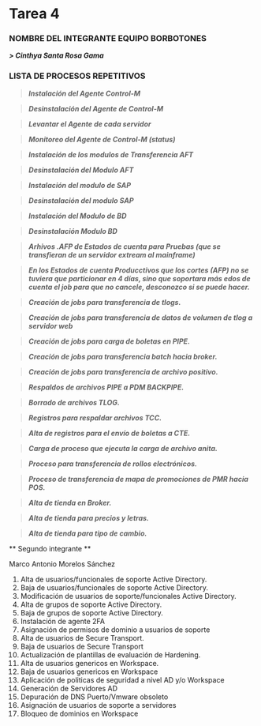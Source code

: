 # <h1> Tarea 4 </h1> #

### NOMBRE DEL INTEGRANTE EQUIPO BORBOTONES ###
***> Cinthya Santa Rosa Gama***

### LISTA DE PROCESOS REPETITIVOS ###

> **_Instalación del Agente Control-M_**

> **_Desinstalación del Agente de Control-M_**

> **_Levantar el Agente de cada servidor_**

> **_Monitoreo del Agente de Control-M (status)_**

> **_Instalación de los modulos de Transferencia AFT_**

> **_Desinstalación del Modulo AFT_**

> **_Instalación del modulo de SAP_**

> **_Desinstalación del modulo SAP_**

> **_Instalación del Modulo de BD_**

> **_Desinstalación Modulo BD_**

> **_Arhivos .AFP de Estados de cuenta para Pruebas (que se transfieran de un servidor extream al mainframe)_**

> **_En los Estados de cuenta Producctivos que los cortes (AFP) no se tuviera que particionar en 4 días, sino que soportara más edos de cuenta el job para que no cancele, desconozco si se puede hacer._**

> **_Creación de jobs para transferencia de tlogs._**

> **_Creación de jobs para transferencia de datos de volumen de tlog a servidor web_**

> **_Creación de jobs para carga de boletas en PIPE._**

> **_Creación de jobs para transferencia batch hacia broker._**

> **_Creación de jobs para transferencia de archivo positivo._**

> **_Respaldos de archivos PIPE a PDM BACKPIPE._**

> **_Borrado de archivos TLOG._**

> **_Registros para respaldar archivos TCC._**

> **_Alta de registros para el envío de boletas a CTE._**

> **_Carga de proceso que ejecuta la carga de archivo anita._**

> **_Proceso para transferencia de rollos electrónicos._**

> **_Proceso de transferencia de mapa de promociones de PMR hacia POS._**

> **_Alta de tienda en Broker._**

> **_Alta de tienda para precios y letras._**

> **_Alta de tienda para tipo de cambio._**
 
** Segundo integrante **
 <p class=="intro">Marco Antonio Morelos Sánchez  </p>

 <ol start="1" type="1" reversed>
  <li value="1">Alta de usuarios/funcionales de soporte Active Directory.</li>
  <li value="2">Baja de usuarios/funcionales de soporte Active Directory.</li>
  <li value="3">Modificación de usuarios de soporte/funcionales Active Directory.</li>
  <li value="4">Alta de grupos de soporte Active Directory.</li>
  <li value="5">Baja de grupos de soporte Active Directory.</li>
  <li value="6">Instalación de agente 2FA</li>
  <li value="7">Asignación de permisos de dominio a usuarios de soporte </li>
  <li value="8">Alta de usuarios de Secure Transport.</li>
  <li value="9">Baja de usuarios de Secure Transport</li>
  <li value="10">Actualización de plantillas de evaluación de Hardening.</li>
  <li value="11">Alta de usuarios genericos en Workspace.</li>
  <li value="12">Baja de usuarios genericos en Workspace</li>
  <li value="13">Aplicación de politicas de seguridad a nivel AD y/o Workspace</li>
  <li value="14">Generación de Servidores AD</li>
  <li value="15">Depuración de DNS Puerto/Vmware obsoleto</li>
   <li value="16">Asignación de usuarios de soporte a servidores</li>
  <li value="17">Bloqueo de dominios  en Workspace</li>    
</ol>
 







